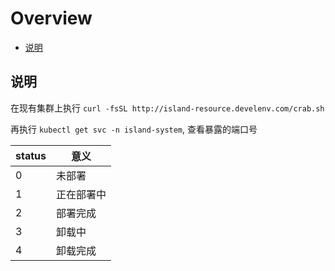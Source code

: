 
# Overview

- [说明](#说明)

<a name="说明"></a>
## 说明

在现有集群上执行
`curl -fsSL http://island-resource.develenv.com/crab.sh`

再执行
`kubectl get svc -n island-system`, 查看暴露的端口号


|  status   | 意义  |
|  ----  | ----  |
| 0  | 未部署 |
| 1  | 正在部署中  |
| 2  | 部署完成  |
| 3  | 卸载中  |
| 4  | 卸载完成  |